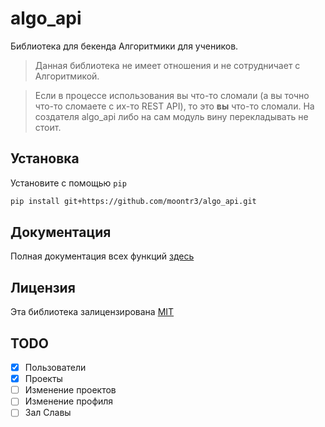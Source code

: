 # algo_api

Библиотека для бекенда Алгоритмики для учеников.
> Данная библиотека не имеет отношения и не сотрудничает с Алгоритмикой.

> Если в процессе использования вы что-то сломали (а вы точно что-то сломаете с их-то REST API), то это <b>вы</b> что-то сломали. На создателя algo_api либо на сам модуль вину перекладывать не стоит.

## Установка

Установите с помощью `pip`

```bash
pip install git+https://github.com/moontr3/algo_api.git
```

## Документация

Полная документация всех функций [здесь](docs/reference.md)

## Лицензия

Эта библиотека залицензирована [MIT](LICENSE)

## TODO

- [x] Пользователи
- [x] Проекты
- [ ] Изменение проектов
- [ ] Изменение профиля
- [ ] Зал Славы
